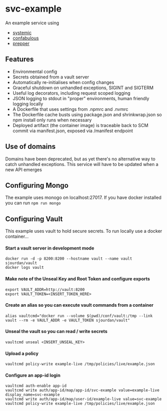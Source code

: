 # svc-example
An example service using

* [systemic](github.com/guidesmiths/systemic)
* [confabulous](github.com/guidesmiths/confabulous)
* [prepper](github.com/guidesmiths/prepper)

## Features
* Environmental config
* Secrets obtained from a vault server
* Automatically re-initialises when config changes
* Graceful shutdown on unhandled exceptions, SIGINT and SIGTERM
* Useful log decorators, including request scoped logging
* JSON logging to stdout in "proper" environments, human friendly logging locally
* A Dockerfile that uses settings from .npmrc and .nvmrc
* The Dockerfile cache busts using package.json and shrinkwrap.json so npm install only runs when necessary
* Deployed artifact (the container image) is traceable back to SCM commit via manifest.json, exposed via /manifest endpoint

## Use of domains
Domains have been deprecated, but as yet there's no alternative way to catch unhandled exceptions. This service will have to be updated when a new API emerges

## Configuring Mongo
The example uses monogo on localhost:27017. If you have docker installed you can run ```npm run mongo```

## Configuring Vault
This example uses vault to hold secure secrets. To run locally use a docker container...

#### Start a vault server in development mode
```
docker run -d -p 8200:8200 --hostname vault --name vault sjourdan/vault
docker logs vault
```
#### Make note of the Unseal Key and Root Token and configure exports
```
export VAULT_ADDR=http://vault:8200
export VAULT_TOKEN=<INSERT_TOKEN_HERE>
```
#### Create an alias so you can execute vault commands from a container
```
alias vaultcmd="docker run --volume $(pwd)/conf/vault:/tmp --link vault --rm -e VAULT_ADDR -e VAULT_TOKEN sjourdan/vault"
```
#### Unseal the vault so you can read / write secrets
```
vaultcmd unseal <INSERT_UNSEAL_KEY>
```
#### Upload a policy
```
vaultcmd policy-write example-live /tmp/policies/live/example.json
```
#### Configure an app-id login
```
vaultcmd auth-enable app-id
vaultcmd write auth/app-id/map/app-id/svc-example value=example-live display_name=svc-example
vaultcmd write auth/app-id/map/user-id/example-live value=svc-example
vaultcmd policy-write example-live /tmp/policies/live/example.json
```
